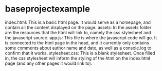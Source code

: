 # baseprojectexample

index.html: This is a basic html page. It would serve as a homepage, and contain all the content displayed on the page.
assets: In the assets folder are the resources that the html will link to, namely the css stylesheet and the javascript source.
app.js: This file is where the javascript code will go. It is connected to the html page in the head, and it currently only contains some comments about author name and date, as well as a console.log to confirm that it works.
stylesheet.css: This is a blank stylesheet. Once filled in, the css stylesheet will inform the styling of the html on the index.html page (and any other pages it would link to).
